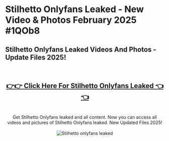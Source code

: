 # Stilhetto Onlyfans Leaked - New Video & Photos February 2025 #1QOb8

<h2>Stilhetto Onlyfans Leaked Videos And Photos - Update Files 2025!</h2>
<br>
<div align="center">
<h2><a href="https://links2leaks.com?utm_source=stilhetto&utm_medium=git92" rel="nofollow">👉👉 Click Here For Stilhetto Onlyfans Leaked 👈👈</a></h2>
<br>
Get Stilhetto Onlyfans leaked and all content. Now you can access all videos and pictures of Stilhetto Onlyfans leaked. New Updated Files 2025!
<br>
<br>
<a href="https://links2leaks.com?utm_source=stilhetto&utm_medium=git92" rel="nofollow" data-target="animated-image.originalLink"><img src="https://i.ibb.co/Gkj2r4b/banner.png" alt="Stilhetto onlyfans leaked" style="max-width: 100%; display: inline-block;" data-target="animated-image.originalImage"></a>
</div>
<br>

